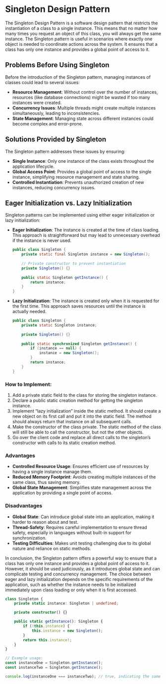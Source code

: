 # Singleton Design Pattern

The Singleton Design Pattern is a software design pattern that restricts the instantiation of a class to a single instance. This means that no matter how many times you request an object of this class, you will always get the same instance. The Singleton pattern is useful in scenarios where exactly one object is needed to coordinate actions across the system. It ensures that a class has only one instance and provides a global point of access to it.

## Problems Before Using Singleton

Before the introduction of the Singleton pattern, managing instances of classes could lead to several issues:

- **Resource Management**: Without control over the number of instances, resources (like database connections) might be wasted if too many instances were created.
- **Concurrency Issues**: Multiple threads might create multiple instances simultaneously, leading to inconsistencies.
- **State Management**: Managing state across different instances could become complex and error-prone.

## Solutions Provided by Singleton

The Singleton pattern addresses these issues by ensuring:

- **Single Instance**: Only one instance of the class exists throughout the application lifecycle.
- **Global Access Point**: Provides a global point of access to the single instance, simplifying resource management and state sharing.
- **Controlled Instantiation**: Prevents unauthorized creation of new instances, reducing concurrency issues.

## Eager Initialization vs. Lazy Initialization

Singleton patterns can be implemented using either eager initialization or lazy initialization:

- **Eager Initialization**: The instance is created at the time of class loading. This approach is straightforward but may lead to unnecessary overhead if the instance is never used.

  ```java
  public class Singleton {
      private static final Singleton instance = new Singleton();
      
      // Private constructor to prevent instantiation
      private Singleton() {}
      
      public static Singleton getInstance() {
          return instance;
      }
  }
  ```

- **Lazy Initialization**: The instance is created only when it is requested for the first time. This approach saves resources until the instance is actually needed.

  ```java
  public class Singleton {
      private static Singleton instance;
      
      private Singleton() {}
      
      public static synchronized Singleton getInstance() {
          if (instance == null) {
              instance = new Singleton();
          }
          return instance;
      }
  }
  ```

### How to Implement:

1. Add a private static field to the class for storing the singleton instance.
2. Declare a public static creation method for getting the singleton instance.
3. Implement “lazy initialization” inside the static method. It should create a new object on its first call and put it into the static field. The method should always return that instance on all subsequent calls.
4. Make the constructor of the class private. The static method of the class will still be able to call the constructor, but not the other objects.
5. Go over the client code and replace all direct calls to the singleton’s constructor with calls to its static creation method.

### Advantages

- **Controlled Resource Usage**: Ensures efficient use of resources by having a single instance manage them.
- **Reduced Memory Footprint**: Avoids creating multiple instances of the same class, thus saving memory.
- **Global State Management**: Simplifies state management across the application by providing a single point of access.

### Disadvantages

- **Global State**: Can introduce global state into an application, making it harder to reason about and test.
- **Thread-Safety**: Requires careful implementation to ensure thread safety, especially in languages without built-in support for synchronization.
- **Testing Difficulties**: Makes unit testing challenging due to its global nature and reliance on static methods.

In conclusion, the Singleton pattern offers a powerful way to ensure that a class has only one instance and provides a global point of access to it. However, it should be used judiciously, as it introduces global state and can complicate testing and concurrency management. The choice between eager and lazy initialization depends on the specific requirements of the application, such as whether the instance needs to be initialized immediately upon class loading or only when it is first accessed.

```typescript
class Singleton {
    private static instance: Singleton | undefined;

    private constructor() {}

    public static getInstance(): Singleton {
        if (!this.instance) {
            this.instance = new Singleton();
        }
        return this.instance!;
    }
}

// Example usage:
const instanceOne = Singleton.getInstance();
const instanceTwo = Singleton.getInstance();

console.log(instanceOne === instanceTwo); // true, indicating the same instance was returned
